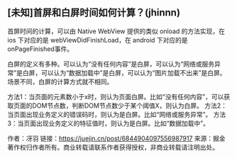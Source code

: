 ## [未知]首屏和白屏时间如何计算？(jhinnn)

首屏时间的计算，可以由 Native WebView 提供的类似 onload 的方法实现，在 ios 下对应的是 webViewDidFinishLoad，在 android 下对应的是onPageFinished事件。

白屏的定义有多种。可以认为“没有任何内容”是白屏，可以认为“网络或服务异常”是白屏，可以认为“数据加载中”是白屏，可以认为“图片加载不出来”是白屏。场景不同，白屏的计算方式就不相同。

方法1：当页面的元素数小于x时，则认为页面白屏。比如“没有任何内容”，可以获取页面的DOM节点数，判断DOM节点数少于某个阈值X，则认为白屏。 方法2：当页面出现业务定义的错误码时，则认为是白屏。比如“网络或服务异常”。 方法3：当页面出现业务定义的特征值时，则认为是白屏。比如“数据加载中”。


作者：冴羽
链接：https://juejin.cn/post/6844904097556987917
来源：掘金
著作权归作者所有。商业转载请联系作者获得授权，非商业转载请注明出处。